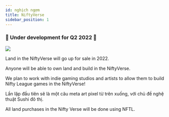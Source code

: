 ```yaml
---
id: nghịch ngợm
title: NiftyVerse
sidebar_position: 1
---
```


### 🚧 Under development for Q2 2022 🚧

![](/img/niftyverse-snarfy.gif)

Land in the NiftyVerse will go up for sale in 2022.

Anyone will be able to own land and build in the NiftyVerse.

We plan to work with indie gaming studios and artists to allow them to build Nifty League games in the NiftyVerse!

Lần lặp đầu tiên sẽ là một câu meta art pixel từ trên xuống, với chủ đề nghệ thuật Sushi đô thị.

All land purchases in the Nifty Verse will be done using NFTL.
